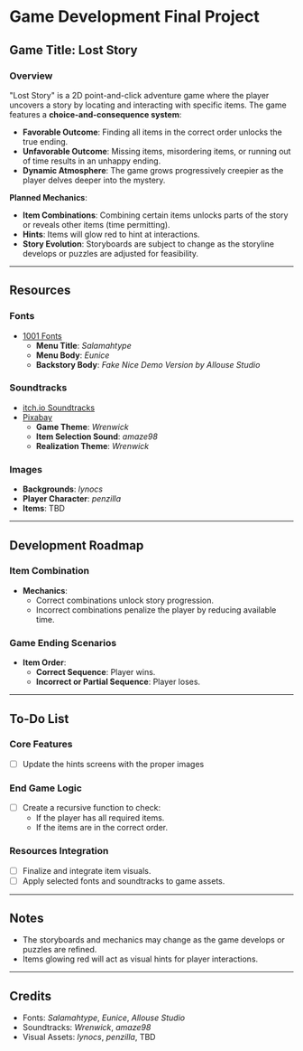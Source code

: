 # Game Development Final Project
## Game Title: **Lost Story**

### Overview
"Lost Story" is a 2D point-and-click adventure game where the player uncovers a story by locating and interacting with specific items. 
The game features a **choice-and-consequence system**:
- **Favorable Outcome**: Finding all items in the correct order unlocks the true ending.
- **Unfavorable Outcome**: Missing items, misordering items, or running out of time results in an unhappy ending.
- **Dynamic Atmosphere**: The game grows progressively creepier as the player delves deeper into the mystery.

**Planned Mechanics**:
- **Item Combinations**: Combining certain items unlocks parts of the story or reveals other items (time permitting).
- **Hints**: Items will glow red to hint at interactions.
- **Story Evolution**: Storyboards are subject to change as the storyline develops or puzzles are adjusted for feasibility.

---

## Resources

### Fonts
- [1001 Fonts](https://www.1001fonts.com/)
  - **Menu Title**: *Salamahtype*
  - **Menu Body**: *Eunice*
  - **Backstory Body**: *Fake Nice Demo Version by Allouse Studio*

### Soundtracks
- [itch.io Soundtracks](https://itch.io/soundtracks)
- [Pixabay](https://pixabay.com/)
  - **Game Theme**: *Wrenwick*
  - **Item Selection Sound**: *amaze98*
  - **Realization Theme**: *Wrenwick*

### Images
- **Backgrounds**: *lynocs*
- **Player Character**: *penzilla*
- **Items**: TBD

---

## Development Roadmap

### Item Combination
- **Mechanics**:
  - Correct combinations unlock story progression.
  - Incorrect combinations penalize the player by reducing available time.

### Game Ending Scenarios
- **Item Order**:
  - **Correct Sequence**: Player wins.
  - **Incorrect or Partial Sequence**: Player loses.

---

## To-Do List

### Core Features
- [ ] Update the hints screens with the proper images

### End Game Logic
- [ ] Create a recursive function to check:
  - If the player has all required items.
  - If the items are in the correct order.

### Resources Integration
- [ ] Finalize and integrate item visuals.
- [ ] Apply selected fonts and soundtracks to game assets.

---

## Notes
- The storyboards and mechanics may change as the game develops or puzzles are refined.
- Items glowing red will act as visual hints for player interactions.

---

## Credits
- Fonts: *Salamahtype*, *Eunice*, *Allouse Studio*
- Soundtracks: *Wrenwick*, *amaze98*
- Visual Assets: *lynocs*, *penzilla*, TBD
